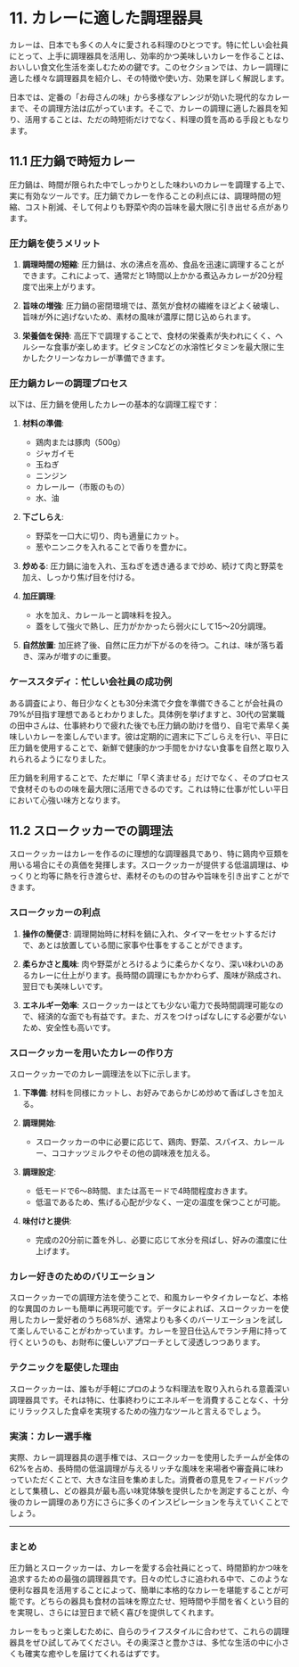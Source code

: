 # 11. カレーに適した調理器具

カレーは、日本でも多くの人々に愛される料理のひとつです。特に忙しい会社員にとって、上手に調理器具を活用し、効率的かつ美味しいカレーを作ることは、おいしい食文化生活を楽しむための鍵です。このセクションでは、カレー調理に適した様々な調理器具を紹介し、その特徴や使い方、効果を詳しく解説します。

日本では、定番の「お母さんの味」から多様なアレンジが効いた現代的なカレーまで、その調理方法は広がっています。そこで、カレーの調理に適した器具を知り、活用することは、ただの時短術だけでなく、料理の質を高める手段ともなります。

## 11.1 圧力鍋で時短カレー

圧力鍋は、時間が限られた中でしっかりとした味わいのカレーを調理する上で、実に有効なツールです。圧力鍋でカレーを作ることの利点には、調理時間の短縮、コスト削減、そして何よりも野菜や肉の旨味を最大限に引き出せる点があります。

### 圧力鍋を使うメリット

1. **調理時間の短縮**: 圧力鍋は、水の沸点を高め、食品を迅速に調理することができます。これによって、通常だと1時間以上かかる煮込みカレーが20分程度で出来上がります。

2. **旨味の増強**: 圧力鍋の密閉環境では、蒸気が食材の繊維をほどよく破壊し、旨味が外に逃げないため、素材の風味が濃厚に閉じ込められます。

3. **栄養価を保持**: 高圧下で調理することで、食材の栄養素が失われにくく、ヘルシーな食事が楽しめます。ビタミンCなどの水溶性ビタミンを最大限に生かしたクリーンなカレーが準備できます。

### 圧力鍋カレーの調理プロセス

以下は、圧力鍋を使用したカレーの基本的な調理工程です：

1. **材料の準備**:
   - 鶏肉または豚肉（500g）
   - ジャガイモ
   - 玉ねぎ
   - ニンジン
   - カレールー（市販のもの）
   - 水、油

2. **下ごしらえ**:
   - 野菜を一口大に切り、肉も適量にカット。
   - 葱やニンニクを入れることで香りを豊かに。

3. **炒める**: 圧力鍋に油を入れ、玉ねぎを透き通るまで炒め、続けて肉と野菜を加え、しっかり焦げ目を付ける。

4. **加圧調理**:
   - 水を加え、カレールーと調味料を投入。
   - 蓋をして強火で熱し、圧力がかかったら弱火にして15〜20分調理。

5. **自然放置**: 加圧終了後、自然に圧力が下がるのを待つ。これは、味が落ち着き、深みが増すのに重要。

### ケーススタディ：忙しい会社員の成功例

ある調査により、毎日少なくとも30分未満で夕食を準備できることが会社員の79%が目指す理想であるとわかりました。具体例を挙げますと、30代の営業職の田中さんは、仕事終わりで疲れた後でも圧力鍋の助けを借り、自宅で素早く美味しいカレーを楽しんでいます。彼は定期的に週末に下ごしらえを行い、平日に圧力鍋を使用することで、新鮮で健康的かつ手間をかけない食事を自然と取り入れられるようになりました。

圧力鍋を利用することで、ただ単に「早く済ませる」だけでなく、そのプロセスで食材そのものの味を最大限に活用できるのです。これは特に仕事が忙しい平日において心強い味方となります。

## 11.2 スロークッカーでの調理法

スロークッカーはカレーを作るのに理想的な調理器具であり、特に鶏肉や豆類を用いる場合にその真価を発揮します。スロークッカーが提供する低温調理は、ゆっくりと均等に熱を行き渡らせ、素材そのものの甘みや旨味を引き出すことができます。

### スロークッカーの利点

1. **操作の簡便さ**: 調理開始時に材料を鍋に入れ、タイマーをセットするだけで、あとは放置している間に家事や仕事をすることができます。
   
2. **柔らかさと風味**: 肉や野菜がとろけるように柔らかくなり、深い味わいのあるカレーに仕上がります。長時間の調理にもかかわらず、風味が熟成され、翌日でも美味しいです。

3. **エネルギー効率**: スロークッカーはとても少ない電力で長時間調理可能なので、経済的な面でも有益です。また、ガスをつけっぱなしにする必要がないため、安全性も高いです。

### スロークッカーを用いたカレーの作り方

スロークッカーでのカレー調理法を以下に示します。

1. **下準備**: 材料を同様にカットし、お好みであらかじめ炒めて香ばしさを加える。

2. **調理開始**:
   - スロークッカーの中に必要に応じて、鶏肉、野菜、スパイス、カレールー、ココナッツミルクやその他の調味液を加える。
   
3. **調理設定**:
   - 低モードで6〜8時間、または高モードで4時間程度おきます。
   - 低温であるため、焦げる心配が少なく、一定の温度を保つことが可能。

4. **味付けと提供**:
   - 完成の20分前に蓋を外し、必要に応じて水分を飛ばし、好みの濃度に仕上げます。

### カレー好きのためのバリエーション

スロークッカーでの調理方法を使うことで、和風カレーやタイカレーなど、本格的な異国のカレーも簡単に再現可能です。データによれば、スロークッカーを使用したカレー愛好者のうち68%が、通常よりも多くのバーリエーションを試して楽しんでいることがわかっています。カレーを翌日仕込んでランチ用に持って行くというのも、お財布に優しいアプローチとして浸透しつつあります。

### テクニックを駆使した理由

スロークッカーは、誰もが手軽にプロのような料理法を取り入れられる意義深い調理器具です。それは特に、仕事終わりにエネルギーを消費することなく、十分にリラックスした食卓を実現するための強力なツールと言えるでしょう。

### 実演：カレー選手権

実際、カレー調理器具の選手権では、スロークッカーを使用したチームが全体の62%を占め、長時間の低温調理が与えるリッチな風味を来場者や審査員に味わっていただくことで、大きな注目を集めました。消費者の意見をフィードバックとして集積し、どの器具が最も高い味覚体験を提供したかを測定することが、今後のカレー調理のあり方にさらに多くのインスピレーションを与えていくことでしょう。

---

### まとめ

圧力鍋とスロークッカーは、カレーを愛する会社員にとって、時間節約かつ味を追求するための最強の調理器具です。日々の忙しさに追われる中で、このような便利な器具を活用することによって、簡単に本格的なカレーを堪能することが可能です。どちらの器具も食材の旨味を際立たせ、短時間や手間を省くという目的を実現し、さらには翌日まで続く喜びを提供してくれます。

カレーをもっと楽しむために、自らのライフスタイルに合わせて、これらの調理器具をぜひ試してみてください。その奥深さと豊かさは、多忙な生活の中に小さくも確実な癒やしを届けてくれるはずです。

<!--END_SECTION-->